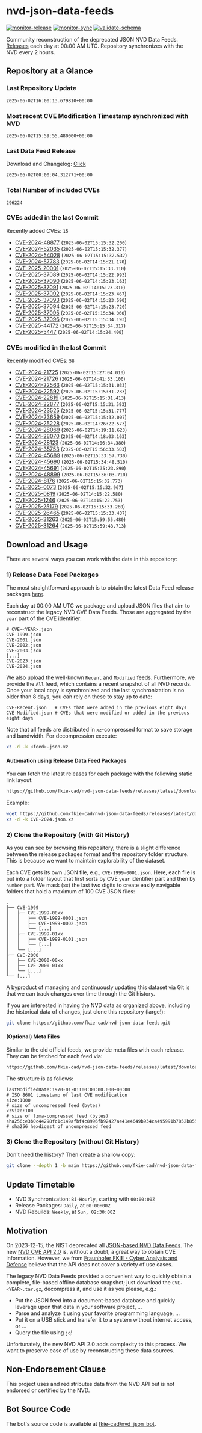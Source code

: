 # nvd-json-data-feeds

[![monitor-release](https://github.com/fkie-cad/nvd-json-data-feeds/actions/workflows/monitor_release.yml/badge.svg)](https://github.com/fkie-cad/nvd-json-data-feeds/actions/workflows/monitor_release.yml)
[![monitor-sync](https://github.com/fkie-cad/nvd-json-data-feeds/actions/workflows/monitor_sync.yml/badge.svg)](https://github.com/fkie-cad/nvd-json-data-feeds/actions/workflows/monitor_sync.yml)
[![validate-schema](https://github.com/fkie-cad/nvd-json-data-feeds/actions/workflows/validate_schema.yml/badge.svg)](https://github.com/fkie-cad/nvd-json-data-feeds/actions/workflows/validate_schema.yml)

Community reconstruction of the deprecated JSON NVD Data Feeds.
[Releases](https://github.com/fkie-cad/nvd-json-data-feeds/releases/latest) each day at 00:00 AM UTC.
Repository synchronizes with the NVD every 2 hours.

## Repository at a Glance

### Last Repository Update

```plain
2025-06-02T16:00:13.679810+00:00
```

### Most recent CVE Modification Timestamp synchronized with NVD

```plain
2025-06-02T15:59:55.480000+00:00
```

### Last Data Feed Release

Download and Changelog: [Click](https://github.com/fkie-cad/nvd-json-data-feeds/releases/latest)

```plain
2025-06-02T00:00:04.312771+00:00
```

### Total Number of included CVEs

```plain
296224
```

### CVEs added in the last Commit

Recently added CVEs: `15`

- [CVE-2024-48877](CVE-2024/CVE-2024-488xx/CVE-2024-48877.json) (`2025-06-02T15:15:32.200`)
- [CVE-2024-52035](CVE-2024/CVE-2024-520xx/CVE-2024-52035.json) (`2025-06-02T15:15:32.377`)
- [CVE-2024-54028](CVE-2024/CVE-2024-540xx/CVE-2024-54028.json) (`2025-06-02T15:15:32.537`)
- [CVE-2024-57783](CVE-2024/CVE-2024-577xx/CVE-2024-57783.json) (`2025-06-02T14:15:21.170`)
- [CVE-2025-20001](CVE-2025/CVE-2025-200xx/CVE-2025-20001.json) (`2025-06-02T15:15:33.110`)
- [CVE-2025-37089](CVE-2025/CVE-2025-370xx/CVE-2025-37089.json) (`2025-06-02T14:15:22.993`)
- [CVE-2025-37090](CVE-2025/CVE-2025-370xx/CVE-2025-37090.json) (`2025-06-02T14:15:23.163`)
- [CVE-2025-37091](CVE-2025/CVE-2025-370xx/CVE-2025-37091.json) (`2025-06-02T14:15:23.310`)
- [CVE-2025-37092](CVE-2025/CVE-2025-370xx/CVE-2025-37092.json) (`2025-06-02T14:15:23.467`)
- [CVE-2025-37093](CVE-2025/CVE-2025-370xx/CVE-2025-37093.json) (`2025-06-02T14:15:23.590`)
- [CVE-2025-37094](CVE-2025/CVE-2025-370xx/CVE-2025-37094.json) (`2025-06-02T14:15:23.720`)
- [CVE-2025-37095](CVE-2025/CVE-2025-370xx/CVE-2025-37095.json) (`2025-06-02T15:15:34.060`)
- [CVE-2025-37096](CVE-2025/CVE-2025-370xx/CVE-2025-37096.json) (`2025-06-02T15:15:34.193`)
- [CVE-2025-44172](CVE-2025/CVE-2025-441xx/CVE-2025-44172.json) (`2025-06-02T15:15:34.317`)
- [CVE-2025-5447](CVE-2025/CVE-2025-54xx/CVE-2025-5447.json) (`2025-06-02T14:15:24.400`)


### CVEs modified in the last Commit

Recently modified CVEs: `58`

- [CVE-2024-21725](CVE-2024/CVE-2024-217xx/CVE-2024-21725.json) (`2025-06-02T15:27:04.010`)
- [CVE-2024-21726](CVE-2024/CVE-2024-217xx/CVE-2024-21726.json) (`2025-06-02T14:41:33.100`)
- [CVE-2024-22563](CVE-2024/CVE-2024-225xx/CVE-2024-22563.json) (`2025-06-02T15:15:31.033`)
- [CVE-2024-22592](CVE-2024/CVE-2024-225xx/CVE-2024-22592.json) (`2025-06-02T15:15:31.233`)
- [CVE-2024-22819](CVE-2024/CVE-2024-228xx/CVE-2024-22819.json) (`2025-06-02T15:15:31.413`)
- [CVE-2024-22877](CVE-2024/CVE-2024-228xx/CVE-2024-22877.json) (`2025-06-02T15:15:31.593`)
- [CVE-2024-23525](CVE-2024/CVE-2024-235xx/CVE-2024-23525.json) (`2025-06-02T15:15:31.777`)
- [CVE-2024-23659](CVE-2024/CVE-2024-236xx/CVE-2024-23659.json) (`2025-06-02T15:15:32.007`)
- [CVE-2024-25228](CVE-2024/CVE-2024-252xx/CVE-2024-25228.json) (`2025-06-02T14:26:22.573`)
- [CVE-2024-28069](CVE-2024/CVE-2024-280xx/CVE-2024-28069.json) (`2025-06-02T14:19:11.623`)
- [CVE-2024-28070](CVE-2024/CVE-2024-280xx/CVE-2024-28070.json) (`2025-06-02T14:18:03.163`)
- [CVE-2024-28123](CVE-2024/CVE-2024-281xx/CVE-2024-28123.json) (`2025-06-02T14:06:34.380`)
- [CVE-2024-35753](CVE-2024/CVE-2024-357xx/CVE-2024-35753.json) (`2025-06-02T15:56:33.503`)
- [CVE-2024-45689](CVE-2024/CVE-2024-456xx/CVE-2024-45689.json) (`2025-06-02T15:33:57.730`)
- [CVE-2024-45690](CVE-2024/CVE-2024-456xx/CVE-2024-45690.json) (`2025-06-02T15:34:48.510`)
- [CVE-2024-45691](CVE-2024/CVE-2024-456xx/CVE-2024-45691.json) (`2025-06-02T15:35:23.890`)
- [CVE-2024-48899](CVE-2024/CVE-2024-488xx/CVE-2024-48899.json) (`2025-06-02T15:36:03.710`)
- [CVE-2024-8176](CVE-2024/CVE-2024-81xx/CVE-2024-8176.json) (`2025-06-02T15:15:32.773`)
- [CVE-2025-0073](CVE-2025/CVE-2025-00xx/CVE-2025-0073.json) (`2025-06-02T15:15:32.967`)
- [CVE-2025-0819](CVE-2025/CVE-2025-08xx/CVE-2025-0819.json) (`2025-06-02T14:15:22.580`)
- [CVE-2025-1246](CVE-2025/CVE-2025-12xx/CVE-2025-1246.json) (`2025-06-02T14:15:22.753`)
- [CVE-2025-25179](CVE-2025/CVE-2025-251xx/CVE-2025-25179.json) (`2025-06-02T15:15:33.260`)
- [CVE-2025-26465](CVE-2025/CVE-2025-264xx/CVE-2025-26465.json) (`2025-06-02T15:15:33.437`)
- [CVE-2025-31263](CVE-2025/CVE-2025-312xx/CVE-2025-31263.json) (`2025-06-02T15:59:55.480`)
- [CVE-2025-31264](CVE-2025/CVE-2025-312xx/CVE-2025-31264.json) (`2025-06-02T15:59:48.713`)


## Download and Usage

There are several ways you can work with the data in this repository:

### 1) Release Data Feed Packages

The most straightforward approach is to obtain the latest Data Feed release packages [here](https://github.com/fkie-cad/nvd-json-data-feeds/releases/latest).

Each day at 00:00 AM UTC we package and upload JSON files that aim to reconstruct the legacy NVD CVE Data Feeds.
Those are aggregated by the `year` part of the CVE identifier:

```
# CVE-<YEAR>.json
CVE-1999.json
CVE-2001.json
CVE-2002.json
CVE-2003.json
[...]
CVE-2023.json
CVE-2024.json
```

We also upload the well-known `Recent` and `Modified` feeds.
Furthermore, we provide the `All` feed, which contains a recent snapshot of all NVD records.
Once your local copy is synchronized and the last synchronization is no older than 8 days, you can rely on these to stay up to date:

```plain
CVE-Recent.json   # CVEs that were added in the previous eight days
CVE-Modified.json # CVEs that were modified or added in the previous eight days
```

Note that all feeds are distributed in `xz`-compressed format to save storage and bandwidth.
For decompression execute:

```sh
xz -d -k <feed>.json.xz
```

#### Automation using Release Data Feed Packages

You can fetch the latest releases for each package with the following static link layout:

```sh
https://github.com/fkie-cad/nvd-json-data-feeds/releases/latest/download/CVE-<YEAR>.json.xz
```

Example:

```sh
wget https://github.com/fkie-cad/nvd-json-data-feeds/releases/latest/download/CVE-2024.json.xz
xz -d -k CVE-2024.json.xz
```

### 2) Clone the Repository (with Git History)

As you can see by browsing this repository, there is a slight difference between the release packages format and the repository folder structure.
This is because we want to maintain explorability of the dataset.

Each CVE gets its own JSON file, e.g., `CVE-1999-0001.json`.
Here, each file is put into a folder layout that first sorts by CVE `year` identifier part and then by `number` part.
We mask (`xx`) the last two digits to create easily navigable folders that hold a maximum of 100 CVE JSON files:

```plain
.
├── CVE-1999
│   ├── CVE-1999-00xx
│   │   ├── CVE-1999-0001.json
│   │   ├── CVE-1999-0002.json
│   │   └── [...]
│   ├── CVE-1999-01xx
│   │   ├── CVE-1999-0101.json
│   │   └── [...]
│   └── [...]
├── CVE-2000
│   ├── CVE-2000-00xx
│   ├── CVE-2000-01xx
│   └── [...]
└── [...]
```

A byproduct of managing and continuously updating this dataset via Git is that we can track changes over time through the Git history.

If you are interested in having the NVD data as organized above, including the historical data of changes, just clone this repository (large!):

```sh
git clone https://github.com/fkie-cad/nvd-json-data-feeds.git
```

#### (Optional) Meta Files

Similar to the old official feeds, we provide meta files with each release. They can be fetched for each feed via:

```sh
https://github.com/fkie-cad/nvd-json-data-feeds/releases/latest/download/CVE-<YEAR>.meta
```

The structure is as follows:

```plain
lastModifiedDate:1970-01-01T00:00:00.000+00:00                          # ISO 8601 timestamp of last CVE modification
size:1000                                                               # size of uncompressed feed (bytes)
xzSize:100                                                              # size of lzma-compressed feed (bytes)
sha256:e3b0c44298fc1c149afbf4c8996fb92427ae41e4649b934ca495991b7852b855 # sha256 hexdigest of uncompressed feed
```

### 3) Clone the Repository (without Git History)

Don't need the history? Then create a shallow copy:

```sh
git clone --depth 1 -b main https://github.com/fkie-cad/nvd-json-data-feeds.git
```


## Update Timetable

* NVD Synchronization: `Bi-Hourly`, starting with `00:00:00Z`
* Release Packages: `Daily`, at `00:00:00Z`
* NVD Rebuilds: `Weekly`, at `Sun, 02:30:00Z`


## Motivation

On 2023-12-15, the NIST deprecated all [JSON-based NVD Data Feeds](https://nvd.nist.gov/vuln/data-feeds#divRetirementBanner-1).
The new [NVD CVE API 2.0](https://nvd.nist.gov/developers/vulnerabilities) is, without a doubt, a great way to obtain CVE information.
However, we from [Fraunhofer FKIE - Cyber Analysis and Defense](https://www.fkie.fraunhofer.de/en/departments/cad.html) believe that the API does not cover a variety of use cases.

The legacy NVD Data Feeds provided a convenient way to quickly obtain a complete, file-based offline database snapshot; just download the `CVE-<YEAR>.tar.gz`, decompress it, and use it as you please, e.g.:

- Put the JSON feed into a document-based database and quickly leverage upon that data in your software project, ...
- Parse and analyze it using your favorite programming language, ...
- Put it on a USB stick and transfer it to a system without internet access, or ...
- Query the file using `jq`!

Unfortunately, the new NVD API 2.0 adds complexity to this process.
We want to preserve ease of use by reconstructing these data sources.

## Non-Endorsement Clause

This project uses and redistributes data from the NVD API but is not endorsed or certified by the NVD.

## Bot Source Code

The bot's source code is available at [fkie-cad/nvd\_json\_bot](https://github.com/fkie-cad/nvd_json_bot).